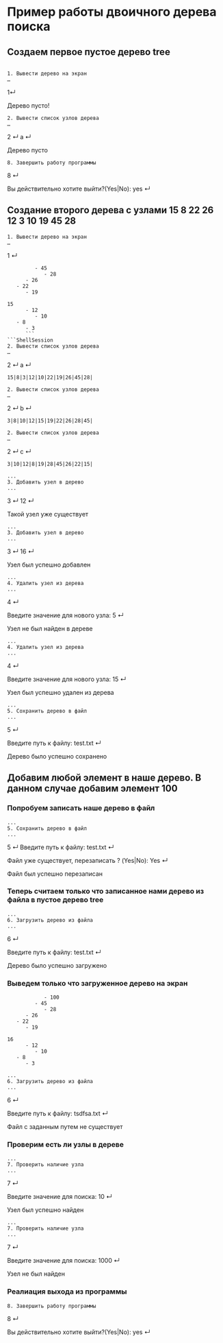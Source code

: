 # Пример работы двоичного дерева поиска
## Создаем первое пустое дерево tree
```ShellSession

1. Вывести дерево на экран
…
```
1↵

Дерево пусто!
```ShellSession
2. Вывести список узлов дерева
…
```
2 ↵ a ↵

Дерево пусто
```ShellSession
8. Завершить работу программы
```
8 ↵

Вы действительно хотите выйти?(Yes|No): yes ↵

## Создание второго дерева с узлами 15 8 22 26 12 3 10 19 45 28
```ShellSession
1. Вывести дерево на экран
…
```
1 ↵
```ShellSession
         - 45
            - 28
      - 26
   - 22
      - 19

15
      - 12
         - 10
   - 8
      - 3
      ```
```ShellSession
2. Вывести список узлов дерева
…
```
2 ↵ a ↵
```ShellSession
15|8|3|12|10|22|19|26|45|28|
```
```ShellSession
2. Вывести список узлов дерева
…
```
2 ↵ b ↵
```ShellSession
3|8|10|12|15|19|22|26|28|45|
```
```ShellSession
2. Вывести список узлов дерева
…
```
2 ↵ c ↵
```ShellSession
3|10|12|8|19|28|45|26|22|15|
```
```ShellSession
...
3. Добавить узел в дерево
...
```
3 ↵ 12 ↵

Такой узел уже существует
```ShellSession
...
3. Добавить узел в дерево
...
```
3 ↵ 16 ↵

Узел был успешно добавлен
```ShellSession
...
4. Удалить узел из дерева
...
```
4 ↵

Введите значение для нового узла: 5 ↵

Узел не был найден в дереве
```ShellSession
...
4. Удалить узел из дерева
...
```
4 ↵

Введите значение для нового узла: 15 ↵

Узел был успешно удален из дерева
```ShellSession
...
5. Сохранить дерево в файл
...
```
5 ↵

Введите путь к файлу: test.txt ↵

Дерево было успешно сохранено

## Добавим любой элемент в наше дерево. В данном случае добавим элемент 100
### Попробуем записать наше дерево в файл
```ShellSession
...
5. Сохранить дерево в файл
...
```
5 ↵
Введите путь к файлу: test.txt ↵

Файл уже существует, перезаписать ? (Yes|No): Yes ↵

Файл был успешно перезаписан

### Теперь считаем только что записанное нами дерево из файла в пустое дерево tree
```ShellSession
...
6. Загрузить дерево из файла
...
```
6 ↵

Введите путь к файлу: test.txt ↵

Дерево было успешно загружено
### Выведем только что загруженное дерево на экран
```ShellSession
            - 100
         - 45
            - 28
      - 26
   - 22
      - 19

16
      - 12
         - 10
   - 8
      - 3
```

```ShellSession
...
6. Загрузить дерево из файла
...
```
6 ↵

Введите путь к файлу: tsdfsa.txt ↵

Файл с заданным путем не существует

### Проверим есть ли узлы в дереве
```ShellSession
...
7. Проверить наличие узла
...
```
7 ↵

Введите значение для поиска: 10 ↵

Узел был успешно найден

```ShellSession
...
7. Проверить наличие узла
...
```
7 ↵

Введите значение для поиска: 1000 ↵

Узел не был найден

### Реалиация выхода из программы
```ShellSession
8. Завершить работу программы
```
8 ↵

Вы действительно хотите выйти?(Yes|No): yes ↵